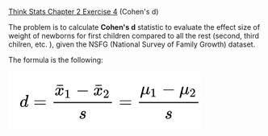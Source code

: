 [Think Stats Chapter 2 Exercise 4](http://greenteapress.com/thinkstats2/html/thinkstats2003.html#toc24) (Cohen's d)

The problem is to calculate **Cohen's d** statistic to evaluate the effect size of weight of newborns for first children compared to all the rest (second, third chilren, etc. ), given the NSFG (National Survey of Family Growth) dataset. 

The formula is the following:

![image info](img/1.png)
